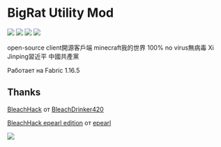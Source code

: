 # BigRat Utility Mod
![](https://img.shields.io/badge/halal-100%25-brightgreen)
![](https://img.shields.io/github/downloads/ZimnyCat/BigRat/total)
![](https://img.shields.io/github/commit-activity/m/ZimnyCat/BigRat)
![](https://img.shields.io/github/last-commit/ZimnyCat/BigRat)

open-source client開源客戶端 minecraft我的世界 100% no virus無病毒 Xi Jinping習近平 中國共產黨 

Работает на Fabric 1.16.5

## Thanks
[BleachHack](https://github.com/BleachDrinker420/bleachhack-1.14) от [BleachDrinker420](https://github.com/BleachDrinker420)

[BleachHack epearl edition](https://github.com/22s/bleachhack-1.16-epearl-edition) от [epearl](https://github.com/22s)

![](https://bigrat.site/bigrat.png)